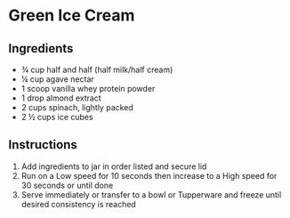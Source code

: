 Green Ice Cream
===============

Ingredients
-----------
* ¾	  cup  half and half (half milk/half cream)
* ¼	  cup  agave nectar
* 1	  scoop  vanilla whey protein powder
* 1	  drop  almond extract
* 2	  cups  spinach, lightly packed
* 2 ½	  cups  ice cubes

Instructions
-----------
1. Add ingredients to jar in order listed and secure lid
1. Run on a Low speed for 10 seconds then increase to a High speed for 30 seconds or until done
1. Serve immediately or transfer to a bowl or Tupperware and freeze until desired consistency is reached
